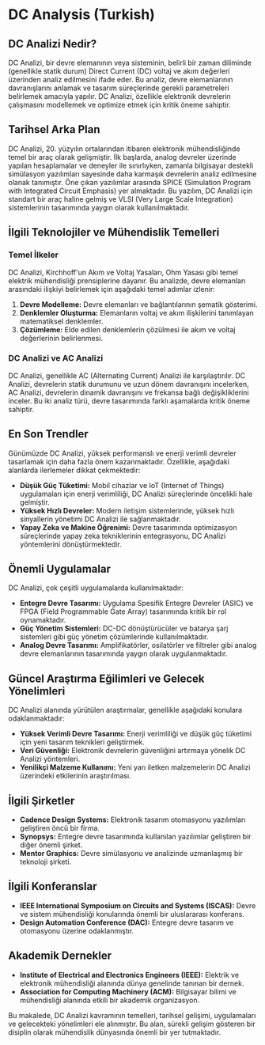 # DC Analysis (Turkish)

## DC Analizi Nedir?

DC Analizi, bir devre elemanının veya sisteminin, belirli bir zaman diliminde (genellikle statik durum) Direct Current (DC) voltaj ve akım değerleri üzerinden analiz edilmesini ifade eder. Bu analiz, devre elemanlarının davranışlarını anlamak ve tasarım süreçlerinde gerekli parametreleri belirlemek amacıyla yapılır. DC Analizi, özellikle elektronik devrelerin çalışmasını modellemek ve optimize etmek için kritik öneme sahiptir.

## Tarihsel Arka Plan

DC Analizi, 20. yüzyılın ortalarından itibaren elektronik mühendisliğinde temel bir araç olarak gelişmiştir. İlk başlarda, analog devreler üzerinde yapılan hesaplamalar ve deneyler ile sınırlıyken, zamanla bilgisayar destekli simülasyon yazılımları sayesinde daha karmaşık devrelerin analiz edilmesine olanak tanımıştır. Öne çıkan yazılımlar arasında SPICE (Simulation Program with Integrated Circuit Emphasis) yer almaktadır. Bu yazılım, DC Analizi için standart bir araç haline gelmiş ve VLSI (Very Large Scale Integration) sistemlerinin tasarımında yaygın olarak kullanılmaktadır.

## İlgili Teknolojiler ve Mühendislik Temelleri

### Temel İlkeler

DC Analizi, Kirchhoff'un Akım ve Voltaj Yasaları, Ohm Yasası gibi temel elektrik mühendisliği prensiplerine dayanır. Bu analizde, devre elemanları arasındaki ilişkiyi belirlemek için aşağıdaki temel adımlar izlenir:

1. **Devre Modelleme:** Devre elemanları ve bağlantılarının şematik gösterimi.
2. **Denklemler Oluşturma:** Elemanların voltaj ve akım ilişkilerini tanımlayan matematiksel denklemler.
3. **Çözümleme:** Elde edilen denklemlerin çözülmesi ile akım ve voltaj değerlerinin belirlenmesi.

### DC Analizi ve AC Analizi

DC Analizi, genellikle AC (Alternating Current) Analizi ile karşılaştırılır. DC Analizi, devrelerin statik durumunu ve uzun dönem davranışını incelerken, AC Analizi, devrelerin dinamik davranışını ve frekansa bağlı değişikliklerini inceler. Bu iki analiz türü, devre tasarımında farklı aşamalarda kritik öneme sahiptir.

## En Son Trendler

Günümüzde DC Analizi, yüksek performanslı ve enerji verimli devreler tasarlamak için daha fazla önem kazanmaktadır. Özellikle, aşağıdaki alanlarda ilerlemeler dikkat çekmektedir:

- **Düşük Güç Tüketimi:** Mobil cihazlar ve IoT (Internet of Things) uygulamaları için enerji verimliliği, DC Analizi süreçlerinde öncelikli hale gelmiştir.
- **Yüksek Hızlı Devreler:** Modern iletişim sistemlerinde, yüksek hızlı sinyallerin yönetimi DC Analizi ile sağlanmaktadır.
- **Yapay Zeka ve Makine Öğrenimi:** Devre tasarımında optimizasyon süreçlerinde yapay zeka tekniklerinin entegrasyonu, DC Analizi yöntemlerini dönüştürmektedir.

## Önemli Uygulamalar

DC Analizi, çok çeşitli uygulamalarda kullanılmaktadır:

- **Entegre Devre Tasarımı:** Uygulama Spesifik Entegre Devreler (ASIC) ve FPGA (Field Programmable Gate Array) tasarımında kritik bir rol oynamaktadır.
- **Güç Yönetim Sistemleri:** DC-DC dönüştürücüler ve batarya şarj sistemleri gibi güç yönetim çözümlerinde kullanılmaktadır.
- **Analog Devre Tasarımı:** Amplifikatörler, osilatörler ve filtreler gibi analog devre elemanlarının tasarımında yaygın olarak uygulanmaktadır.

## Güncel Araştırma Eğilimleri ve Gelecek Yönelimleri

DC Analizi alanında yürütülen araştırmalar, genellikle aşağıdaki konulara odaklanmaktadır:

- **Yüksek Verimli Devre Tasarımı:** Enerji verimliliği ve düşük güç tüketimi için yeni tasarım teknikleri geliştirmek.
- **Veri Güvenliği:** Elektronik devrelerin güvenliğini artırmaya yönelik DC Analizi yöntemleri.
- **Yenilikçi Malzeme Kullanımı:** Yeni yarı iletken malzemelerin DC Analizi üzerindeki etkilerinin araştırılması.

## İlgili Şirketler

- **Cadence Design Systems:** Elektronik tasarım otomasyonu yazılımları geliştiren öncü bir firma.
- **Synopsys:** Entegre devre tasarımında kullanılan yazılımlar geliştiren bir diğer önemli şirket.
- **Mentor Graphics:** Devre simülasyonu ve analizinde uzmanlaşmış bir teknoloji şirketi.

## İlgili Konferanslar

- **IEEE International Symposium on Circuits and Systems (ISCAS):** Devre ve sistem mühendisliği konularında önemli bir uluslararası konferans.
- **Design Automation Conference (DAC):** Entegre devre tasarım ve otomasyonu üzerine odaklanmıştır.

## Akademik Dernekler

- **Institute of Electrical and Electronics Engineers (IEEE):** Elektrik ve elektronik mühendisliği alanında dünya genelinde tanınan bir dernek.
- **Association for Computing Machinery (ACM):** Bilgisayar bilimi ve mühendisliği alanında etkili bir akademik organizasyon.

Bu makalede, DC Analizi kavramının temelleri, tarihsel gelişimi, uygulamaları ve gelecekteki yönelimleri ele alınmıştır. Bu alan, sürekli gelişim gösteren bir disiplin olarak mühendislik dünyasında önemli bir yer tutmaktadır.